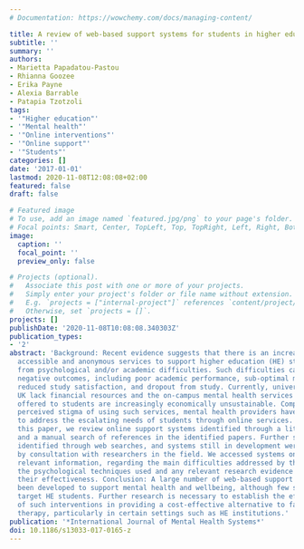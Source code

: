 ```yaml
---
# Documentation: https://wowchemy.com/docs/managing-content/

title: A review of web-based support systems for students in higher education
subtitle: ''
summary: ''
authors:
- Marietta Papadatou-Pastou
- Rhianna Goozee
- Erika Payne
- Alexia Barrable
- Patapia Tzotzoli
tags:
- '"Higher education"'
- '"Mental health"'
- '"Online interventions"'
- '"Online support"'
- '"Students"'
categories: []
date: '2017-01-01'
lastmod: 2020-11-08T12:08:08+02:00
featured: false
draft: false

# Featured image
# To use, add an image named `featured.jpg/png` to your page's folder.
# Focal points: Smart, Center, TopLeft, Top, TopRight, Left, Right, BottomLeft, Bottom, BottomRight.
image:
  caption: ''
  focal_point: ''
  preview_only: false

# Projects (optional).
#   Associate this post with one or more of your projects.
#   Simply enter your project's folder or file name without extension.
#   E.g. `projects = ["internal-project"]` references `content/project/deep-learning/index.md`.
#   Otherwise, set `projects = []`.
projects: []
publishDate: '2020-11-08T10:08:08.340303Z'
publication_types:
- '2'
abstract: 'Background: Recent evidence suggests that there is an increasing need for
  accessible and anonymous services to support higher education (HE) students suffering
  from psychological and/or academic difficulties. Such difficulties can lead to several
  negative outcomes, including poor academic performance, sub-optimal mental health,
  reduced study satisfaction, and dropout from study. Currently, universities in the
  UK lack financial resources and the on-campus mental health services traditionally
  offered to students are increasingly economically unsustainable. Compounded by the
  perceived stigma of using such services, mental health providers have been driven
  to address the escalating needs of students through online services. Methods: In
  this paper, we review online support systems identified through a literature search
  and a manual search of references in the identified papers. Further systems were
  identified through web searches, and systems still in development were identified
  by consultation with researchers in the field. We accessed systems online to extract
  relevant information, regarding the main difficulties addressed by the systems,
  the psychological techniques used and any relevant research evidence to support
  their effectiveness. Conclusion: A large number of web-based support systems have
  been developed to support mental health and wellbeing, although few specifically
  target HE students. Further research is necessary to establish the effectiveness
  of such interventions in providing a cost-effective alternative to face-to-face
  therapy, particularly in certain settings such as HE institutions.'
publication: '*International Journal of Mental Health Systems*'
doi: 10.1186/s13033-017-0165-z
---
```

